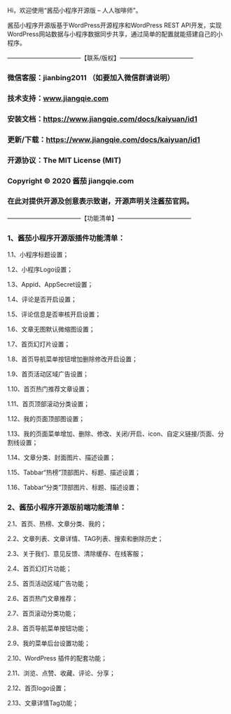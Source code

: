 

Hi，欢迎使用“酱茄小程序开源版 – 人人咖啡师”。

酱茄小程序开源版基于WordPress开源程序和WordPress REST API开发，实现WordPress网站数据与小程序数据同步共享，通过简单的配置就能搭建自己的小程序。


————————————【联系/版权】————————————

### 微信客服：jianbing2011 （如要加入微信群请说明）

### 技术支持：www.jiangqie.com

### 安装文档：https://www.jiangqie.com/docs/kaiyuan/id1

### 更新/下载：https://www.jiangqie.com/docs/kaiyuan/id1

### 开源协议：The MIT License (MIT)

### Copyright © 2020 酱茄 jiangqie.com

### 在此对提供开源及创意表示致谢，开源声明关注酱茄官网。


————————————【功能清单】————————————

### 1、酱茄小程序开源版插件功能清单：

1.1、小程序标题设置；

1.2、小程序Logo设置；

1.3、Appid、AppSecret设置；

1.4、评论是否开启设置；

1.5、评论信息是否审核开启设置；

1.6、文章无图默认微缩图设置；

1.7、首页幻灯片设置；

1.8、首页导航菜单按钮增加删除修改开启设置；

1.9、首页活动区域广告设置；

1.10、首页热门推荐文章设置；

1.11、首页顶部滚动分类设置；

1.12、我的页面顶部图设置；

1.13、我的页面菜单增加、删除、修改、关闭/开启、icon、自定义链接/页面、分割线设置；

1.14、文章分类、封面图片、描述设置；

1.15、Tabbar“热榜”顶部图片、标题、描述设置；

1.16、Tabbar“分类”顶部图片、标题、描述设置；



### 2、酱茄小程序开源版前端功能清单：

2.1、首页、热榜、文章分类、我的；

2.2、文章列表、文章详情、TAG列表、搜索和删除历史；

2.3、关于我们、意见反馈、清除缓存、在线客服；

2.4、首页幻灯片功能；

2.5、首页活动区域广告功能；

2.6、首页热门文章推荐；

2.7、首页滚动分类功能；

2.8、首页导航菜单按钮功能；

2.9、我的菜单后台设置功能；

2.10、WordPress 插件的配套功能；

2.11、浏览、点赞、收藏、评论、分享；

2.12、首页logo设置；

2.13、文章详情Tag功能；
